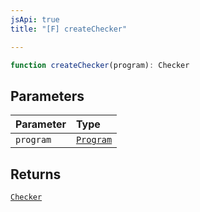 ```yaml
---
jsApi: true
title: "[F] createChecker"

---
```

```ts
function createChecker(program): Checker
```

## Parameters

| Parameter | Type |
| :------ | :------ |
| `program` | [`Program`](../interfaces/Program.md) |

## Returns

[`Checker`](../interfaces/Checker.md)
